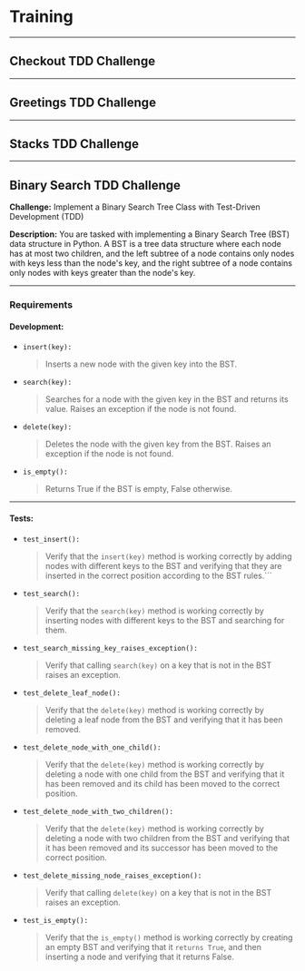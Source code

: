 # Training

---

## Checkout TDD Challenge

---

## Greetings TDD Challenge

---

## Stacks TDD Challenge

---

## Binary Search TDD Challenge
**Challenge:** Implement a Binary Search Tree Class with Test-Driven Development (TDD)

**Description:**
You are tasked with implementing a Binary Search Tree (BST) data structure in Python. 
A BST is a tree data structure where each node has at most two children, and the left subtree of a node contains only nodes with keys less than the node's key, 
and the right subtree of a node contains only nodes with keys greater than the node's key.

---

### Requirements

#### Development:

- `insert(key):` 
    >Inserts a new node with the given key into the BST.

- `search(key):` 
    >Searches for a node with the given key in the BST and returns its value. Raises an exception if the node is not found.

- `delete(key):` 
    >Deletes the node with the given key from the BST. Raises an exception if the node is not found.

- `is_empty():`  
    >Returns True if the BST is empty, False otherwise.

---

#### Tests: 

- `test_insert():` 
    >Verify that the `insert(key)` method is working correctly by adding nodes with different keys to the BST and verifying that they are inserted in the correct position according to the BST rules.```

- `test_search():` 
    >Verify that the `search(key)` method is working correctly by inserting nodes with different keys to the BST and searching for them.

- `test_search_missing_key_raises_exception():` 
    >Verify that calling `search(key)` on a key that is not in the BST raises an exception.

- `test_delete_leaf_node():` 
    >Verify that the `delete(key)` method is working correctly by deleting a leaf node from the BST and verifying that it has been removed.

- `test_delete_node_with_one_child():` 
    >Verify that the `delete(key)` method is working correctly by deleting a node with one child from the BST and verifying that it has been removed and its child has been moved to the correct position.

- `test_delete_node_with_two_children():` 
    >Verify that the `delete(key)` method is working correctly by deleting a node with two children from the BST and verifying that it has been removed and its successor has been moved to the correct position.

- `test_delete_missing_node_raises_exception():` 
    >Verify that calling `delete(key)` on a key that is not in the BST raises an exception.

- `test_is_empty():` 
    >Verify that the `is_empty()` method is working correctly by creating an empty BST and verifying that it `returns True`, and then inserting a node and verifying that it returns False.